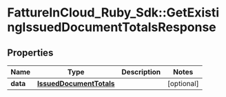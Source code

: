 # FattureInCloud_Ruby_Sdk::GetExistingIssuedDocumentTotalsResponse

## Properties

| Name | Type | Description | Notes |
| ---- | ---- | ----------- | ----- |
| **data** | [**IssuedDocumentTotals**](IssuedDocumentTotals.md) |  | [optional] |

